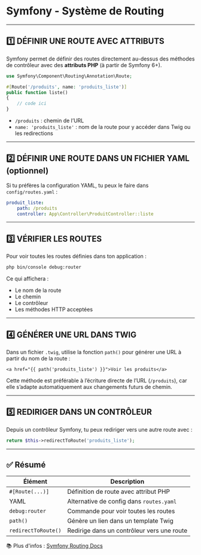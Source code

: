 # Symfony - Système de Routing

---

## 1️⃣ DÉFINIR UNE ROUTE AVEC ATTRIBUTS

Symfony permet de définir des routes directement au-dessus des méthodes de contrôleur avec des **attributs PHP** (à partir de Symfony 6+).

```php
use Symfony\Component\Routing\Annotation\Route;

#[Route('/produits', name: 'produits_liste')]
public function liste()
{
    // code ici
}
```

- `/produits` : chemin de l’URL
- `name: 'produits_liste'` : nom de la route pour y accéder dans Twig ou les redirections

---

## 2️⃣ DÉFINIR UNE ROUTE DANS UN FICHIER YAML (optionnel)

Si tu préfères la configuration YAML, tu peux le faire dans `config/routes.yaml` :

```yaml
produit_liste:
    path: /produits
    controller: App\Controller\ProduitController::liste
```

---

## 3️⃣ VÉRIFIER LES ROUTES

Pour voir toutes les routes définies dans ton application :

```bash
php bin/console debug:router
```

Ce qui affichera :
- Le nom de la route
- Le chemin
- Le contrôleur
- Les méthodes HTTP acceptées

---

## 4️⃣ GÉNÉRER UNE URL DANS TWIG

Dans un fichier `.twig`, utilise la fonction `path()` pour générer une URL à partir du nom de la route :

```twig
<a href="{{ path('produits_liste') }}">Voir les produits</a>
```

Cette méthode est préférable à l’écriture directe de l’URL (`/produits`), car elle s’adapte automatiquement aux changements futurs de chemin.

---

## 5️⃣ REDIRIGER DANS UN CONTRÔLEUR

Depuis un contrôleur Symfony, tu peux rediriger vers une autre route avec :

```php
return $this->redirectToRoute('produits_liste');
```

---

## ✅ Résumé

| Élément            | Description                                  |
|--------------------|----------------------------------------------|
| `#[Route(...)]`    | Définition de route avec attribut PHP        |
| YAML               | Alternative de config dans `routes.yaml`     |
| `debug:router`     | Commande pour voir toutes les routes         |
| `path()`           | Génère un lien dans un template Twig         |
| `redirectToRoute()`| Redirige dans un contrôleur vers une route   |

📚 Plus d'infos : [Symfony Routing Docs](https://symfony.com/doc/current/routing.html)
